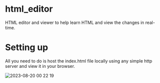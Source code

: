 # html_editor
HTML editor and viewer to help learn HTML and view the changes in real-time.

# Setting up
All you need to do is host the index.html file locally using any simple http server and view it in your browser.

![2023-08-20 00 22 19](https://github.com/HackTheBridge/html_editor/assets/110546197/36737e85-ebef-4cdf-bde1-d521944321e6)
